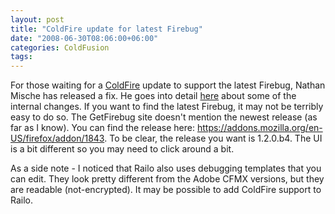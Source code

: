 ```yaml
---
layout: post
title: "ColdFire update for latest Firebug"
date: "2008-06-30T08:06:00+06:00"
categories: ColdFusion 
tags: 
---
```


For those waiting for a <a href="http://coldfire.riaforge.org">ColdFire</a> update to support the latest Firebug, Nathan Mische has released a fix. He goes into detail <a href="http://www.mischefamily.com/nathan/index.cfm/2008/6/29/ColdFire-12-Released">here</a> about some of the internal changes. If you want to find the latest Firebug, it may not be terribly easy to do so. The GetFirebug site doesn't mention the newest release (as far as I know). You can find the release here: <a href="https://addons.mozilla.org/en-US/firefox/addon/1843">https://addons.mozilla.org/en-US/firefox/addon/1843</a>. To be clear, the release you want is 1.2.0.b4. The UI is a bit different so you may need to click around a bit. 

As a side note - I noticed that Railo also uses debugging templates that you can edit. They look pretty different from the Adobe CFMX versions, but they are readable (not-encrypted). It may be possible to add ColdFire support to Railo.